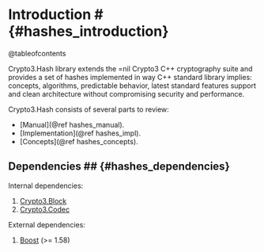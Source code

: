 # Introduction # {#hashes_introduction}

@tableofcontents

Crypto3.Hash library extends the =nil Crypto3 C++ cryptography suite and provides a set of hashes 
 implemented in way C++ standard library implies: concepts, algorithms, predictable behavior, latest standard features support and clean architecture without compromising security and performance.
 
Crypto3.Hash consists of several parts to review:
* [Manual](@ref hashes_manual).
* [Implementation](@ref hashes_impl).
* [Concepts](@ref hashes_concepts).

## Dependencies ## {#hashes_dependencies}

Internal dependencies:
1. [Crypto3.Block](https://github.com/nilfoundation/block.git)
2. [Crypto3.Codec](https://github.com/nilfoundation/codec.git)

External dependencies:
1. [Boost](https://boost.org) (>= 1.58)